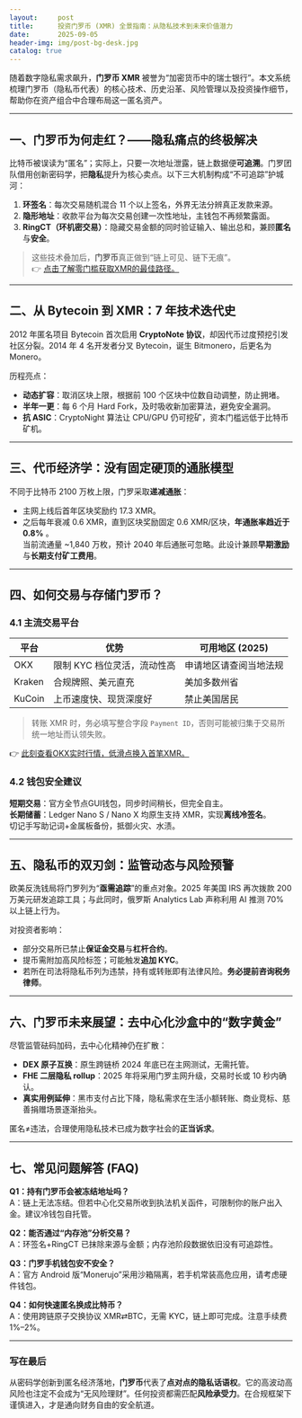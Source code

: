 ```yaml
---
layout:     post
title:      投资门罗币 (XMR) 全景指南：从隐私技术到未来价值潜力
date:       2025-09-05
header-img: img/post-bg-desk.jpg
catalog: true
---
```


随着数字隐私需求飙升，**门罗币 XMR** 被誉为“加密货币中的瑞士银行”。本文系统梳理门罗币（隐私币代表）的核心技术、历史沿革、风险管理以及投资操作细节，帮助你在资产组合中合理布局这一匿名资产。

---

## 一、门罗币为何走红？——隐私痛点的终极解决

比特币被误读为“匿名”；实际上，只要一次地址泄露，链上数据便**可追溯**。门罗团队借用创新密码学，把**隐私**提升为核心卖点。以下三大机制构成“不可追踪”护城河：

1. **环签名**：每次交易随机混合 11 个以上签名，外界无法分辨真正发款来源。  
2. **隐形地址**：收款平台为每次交易创建一次性地址，主钱包不再频繁露面。  
3. **RingCT（环机密交易）**：隐藏交易金额的同时验证输入、输出总和，兼顾**匿名**与**安全**。

> 这些技术叠加后，**门罗币**真正做到“链上可见、链下无痕”。  
👉 [点击了解零门槛获取XMR的最佳路径。](https://okxdog.com/)

---

## 二、从 Bytecoin 到 XMR：7 年技术迭代史

2012 年匿名项目 Bytecoin 首次启用 **CryptoNote 协议**，却因代币过度预挖引发社区分裂。2014 年 4 名开发者分叉 Bytecoin，诞生 Bitmonero，后更名为 Monero。

历程亮点：

- **动态扩容**：取消区块上限，根据前 100 个区块中位数自动调整，防止拥堵。  
- **半年一更**：每 6 个月 Hard Fork，及时吸收新加密算法，避免安全漏洞。  
- **抗 ASIC**：CryptoNight 算法让 CPU/GPU 仍可挖矿，资本门槛远低于比特币矿机。

---

## 三、代币经济学：没有固定硬顶的通胀模型

不同于比特币 2100 万枚上限，门罗采取**递减通胀**：

- 主网上线后首年区块奖励约 17.3 XMR。  
- 之后每年衰减 0.6 XMR，直到区块奖励固定 0.6 XMR/区块，**年通胀率趋近于 0.8%** 。  
当前流通量 ~1,840 万枚，预计 2040 年后通胀可忽略。此设计兼顾**早期激励**与**长期支付矿工费用**。

---

## 四、如何交易与存储门罗币？

### 4.1 主流交易平台

| 平台   | 优势                             | 可用地区 (2025)     |
|--------|----------------------------------|----------------------|
| OKX    | 限制 KYC 档位灵活，流动性高      | 申请地区请查阅当地法规 |
| Kraken | 合规牌照、美元直充               | 美加多数州省           |
| KuCoin | 上币速度快、现货深度好           | 禁止美国居民           |

> 转账 XMR 时，务必填写整合字段 `Payment ID`，否则可能被归集于交易所统一地址而认领失败。

👉 [此刻查看OKX实时行情，低滑点换入首笔XMR。](https://okxdog.com/)

### 4.2 钱包安全建议

**短期交易**：官方全节点GUI钱包，同步时间稍长，但完全自主。  
**长期储蓄**：Ledger Nano S / Nano X 均原生支持 XMR，实现**离线冷签名**。  
切记手写助记词+金属板备份，抵御火灾、水渍。

---

## 五、隐私币的双刃剑：监管动态与风险预警

欧美反洗钱局将门罗列为“**亟需追踪**”的重点对象。2025 年美国 IRS 再次拨款 200 万美元研发追踪工具；与此同时，俄罗斯 Analytics Lab 声称利用 AI 推测 70% 以上链上行为。

对投资者影响：

- 部分交易所已禁止**保证金交易**与**杠杆合约**。  
- 提币需附加高风险标签；可能触发**追加 KYC**。  
- 若所在司法将隐私币列为违禁，持有或转账即有法律风险。**务必提前咨询税务律师**。

---

## 六、门罗币未来展望：去中心化沙盒中的“数字黄金”

尽管监管砝码加码，去中心化精神仍在扩散：  
- **DEX 原子互换**：原生跨链桥 2024 年底已在主网测试，无需托管。  
- **FHE 二层隐私 rollup**：2025 年将采用门罗主网升级，交易时长或 10 秒内确认。  
- **真实用例延伸**：黑市支付占比下降，隐私需求在生活小额转账、商业竞标、慈善捐赠场景逐渐抬头。

匿名≠违法，合理使用隐私技术已成为数字社会的**正当诉求**。

---

## 七、常见问题解答 (FAQ)

**Q1：持有门罗币会被冻结地址吗？**  
A：链上无法冻结。但若中心化交易所收到执法机关函件，可限制你的账户出入金。建议冷钱包自托管。

**Q2：能否通过“内存池”分析交易？**  
A：环签名+RingCT 已抹除来源与金额；内存池阶段数据依旧没有可追踪性。

**Q3：门罗手机钱包安不安全？**  
A：官方 Android 版“Monerujo”采用沙箱隔离，若手机常装高危应用，请考虑硬件钱包。

**Q4：如何快速匿名换成比特币？**  
A：使用跨链原子交换协议 XMR⇄BTC，无需 KYC，链上即可完成。注意手续费 1%–2%。

---

### 写在最后

从密码学创新到匿名经济落地，**门罗币**代表了**点对点的隐私话语权**。它的高波动高风险也注定不会成为“无风险理财”。任何投资都需匹配**风险承受力**。在合规框架下谨慎进入，才是通向财务自由的安全航道。
